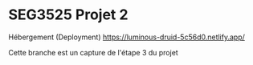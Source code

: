 # SEG3525 Projet 2

Hébergement (Deployment) https://luminous-druid-5c56d0.netlify.app/

Cette branche est un capture de l'étape 3 du projet